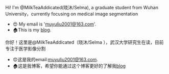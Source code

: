 Hi! I'm @MilkTeaAddicated(晓沐/Selma), a graduate student from Wuhan University，currently focusing on medical image segmentation
- 😍 My email is 'muyuliu2001@163.com'.
- 🏠This is my [blog](https://milkteaaddicted.github.io/).

你好！这里是@MilkTeaAddicated（晓沐/Selma ），武汉大学研究生在读，目前专注于医学影像分割
- 😍这是我的email:muyuliu2001@163.com.
- 🏠这是我博客，希望你能通过这个博客更好的了解我[blog](https://milkteaaddicted.github.io/)
